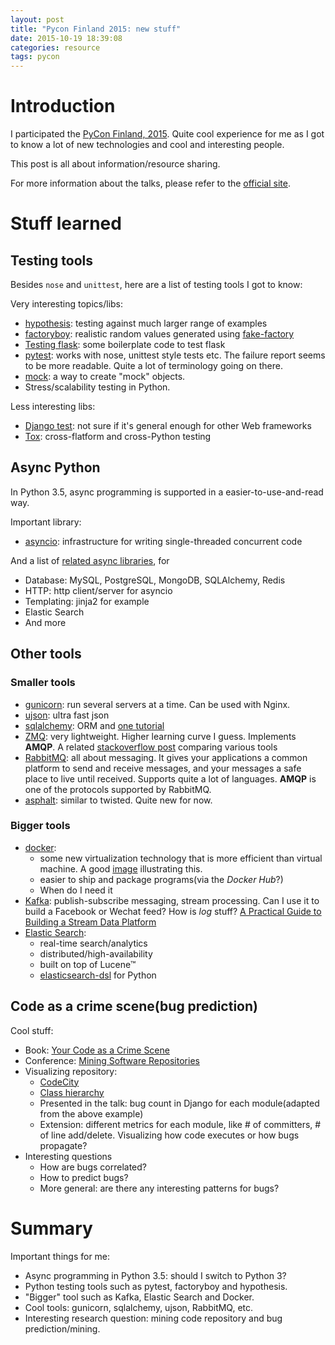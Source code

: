 ```yaml
---
layout: post
title: "Pycon Finland 2015: new stuff"
date: 2015-10-19 18:39:08
categories: resource
tags: pycon
---
```


# Introduction

I participated the [PyCon Finland, 2015](http://fi.pycon.org/2015/). Quite cool experience for me as I got to know a lot of new technologies and cool and interesting people.

This post is all about information/resource sharing.

For more information about the talks, please refer to the [official site](http://fi.pycon.org/2015/).

# Stuff learned

## Testing tools

Besides `nose` and `unittest`, here are a list of testing tools I got to know:

Very interesting topics/libs:

- [hypothesis](https://github.com/DRMacIver/hypothesis): testing against much larger range of examples
- [factoryboy](https://factoryboy.readthedocs.org/en/latest/): realistic random values generated using [fake-factory](https://pypi.python.org/pypi/fake-factory)
- [Testing flask](http://flask.pocoo.org/docs/0.10/testing/): some boilerplate code to test flask
- [pytest](http://pytest.org/latest/index.html): works with nose, unittest style tests etc. The failure report seems to be more readable. Quite a lot of terminology going on there.
- [mock](https://github.com/testing-cabal/mock): a way to create "mock" objects.
- Stress/scalability testing in Python.

Less interesting libs:

- [Django test](https://docs.djangoproject.com/en/1.8/topics/testing/overview/): not sure if it's general enough for other Web frameworks
- [Tox](https://tox.readthedocs.org/en/latest/): cross-flatform and cross-Python testing


## Async Python

In Python 3.5, async programming is supported in a easier-to-use-and-read way.

Important library:

- [asyncio](https://docs.python.org/3/library/asyncio.html):  infrastructure for writing single-threaded concurrent code


And a list of [related async libraries](https://github.com/aio-libs), for

- Database: MySQL, PostgreSQL, MongoDB, SQLAlchemy, Redis
- HTTP: http client/server for asyncio
- Templating: jinja2 for example
- Elastic Search
- And more

## Other tools

### Smaller tools

- [gunicorn](http://gunicorn.org/): run several servers at a time. Can be used with Nginx.
- [ujson](https://pypi.python.org/pypi/ujson): ultra fast json
- [sqlalchemy](http://www.sqlalchemy.org/): ORM and [one tutorial](https://speakerdeck.com/zzzeek/introduction-to-sqlalchemy-pycon-2013)
- [ZMQ](http://zeromq.org/): very lightweight. Higher learning curve I guess. Implements **AMQP**. A related [stackoverflow post](http://stackoverflow.com/questions/731233/activemq-or-rabbitmq-or-zeromq-or) comparing various tools
- [RabbitMQ](https://www.rabbitmq.com/): all about messaging. It gives your applications a common platform to send and receive messages, and your messages a safe place to live until received. Supports quite a lot of languages. **AMQP** is one of the protocols supported by RabbitMQ.
- [asphalt](https://github.com/asphalt-framework): similar to twisted. Quite new for now.

### Bigger tools

- [docker](https://www.docker.com/):
  - some new virtualization technology that is more efficient than virtual machine. A good [image](http://www.zdnet.com/article/what-is-docker-and-why-is-it-so-darn-popular/) illustrating this.
  - easier to ship and package programs(via the *Docker Hub*?)
  - When do I need it
- [Kafka](http://kafka.apache.org/):  publish-subscribe messaging, stream processing. Can I use it to build a Facebook or Wechat feed? How is *log* stuff? [A Practical Guide to Building a Stream Data Platform](http://www.confluent.io/blog/stream-data-platform-1/)
- [Elastic Search]():
  - real-time search/analytics
  - distributed/high-availability
  - built on top of Lucene™
  - [elasticsearch-dsl](http://elasticsearch-dsl.readthedocs.org/en/latest/) for Python


## Code as a crime scene(bug prediction)

Cool stuff:

- Book: [Your Code as a Crime Scene](https://pragprog.com/book/atcrime/your-code-as-a-crime-scene)
- Conference: [Mining Software Repositories](http://2015.msrconf.org/)
- Visualizing repository:
  - [CodeCity](http://www.inf.usi.ch/phd/wettel/codecity.html)
  - [Class hierarchy](http://bl.ocks.org/mbostock/4063530)
  - Presented in the talk: bug count in Django for each module(adapted from the above example)
  - Extension: different metrics for each module, like # of committers, # of line add/delete. Visualizing how code executes or how bugs propagate?
- Interesting questions
  - How are bugs correlated?
  - How to predict bugs?
  - More general: are there any interesting patterns for bugs?

# Summary

Important things for me:

- Async programming in Python 3.5: should I switch to Python 3?
- Python testing tools such as pytest, factoryboy and hypothesis.
- "Bigger" tool such as Kafka, Elastic Search and Docker.
- Cool tools: gunicorn, sqlalchemy, ujson, RabbitMQ, etc.
- Interesting research question: mining code repository and bug prediction/mining.
